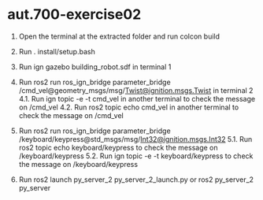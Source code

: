 # aut.700-exercise02

1. Open the terminal at the extracted folder and run colcon build

2. Run . install/setup.bash

3. Run ign gazebo building_robot.sdf in terminal 1

4. Run ros2 run ros_ign_bridge parameter_bridge /cmd_vel@geometry_msgs/msg/Twist@ignition.msgs.Twist in terminal 2
4.1. Run ign topic -e -t cmd_vel in another terminal to check the message on /cmd_vel
4.2. Run ros2 topic echo cmd_vel in another terminal to check the message on /cmd_vel

5. Run ros2 run ros_ign_bridge parameter_bridge /keyboard/keypress@std_msgs/msg/Int32@ignition.msgs.Int32
5.1. Run ros2 topic echo keyboard/keypress to check the message on /keyboard/keypress
5.2. Run ign topic -e -t keyboard/keypress to check the message on /keyboard/keypress

6. Run ros2 launch py_server_2 py_server_2_launch.py
   or  ros2 py_server_2 py_server
